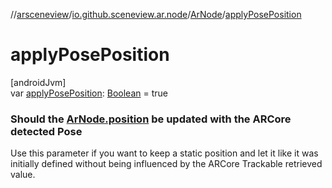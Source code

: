 //[arsceneview](../../../index.md)/[io.github.sceneview.ar.node](../index.md)/[ArNode](index.md)/[applyPosePosition](apply-pose-position.md)

# applyPosePosition

[androidJvm]\
var [applyPosePosition](apply-pose-position.md): [Boolean](https://kotlinlang.org/api/latest/jvm/stdlib/kotlin/-boolean/index.html) = true

###  Should the [ArNode.position](../../../../arsceneview/io.github.sceneview.ar.node/-ar-node/position.md) be updated with the ARCore detected Pose

Use this parameter if you want to keep a static position and let it like it was initially defined without being influenced by the ARCore Trackable retrieved value.
